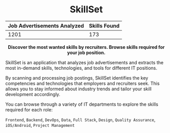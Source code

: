 <h1 align="center">SkillSet</h1>

<div align="center">

| **Job Advertisements Analyzed** | **Skills Found**  |
|---------------------------------|-------------------|
| 1201                            | 173               |

</div>

<p align="center"><b>Discover the most wanted skills by recruiters. Browse skills required for your job position.</b></p>

SkillSet is an application that analyzes job advertisements and extracts the most in-demand skills, technologies, and tools for different IT positions.

By scanning and processing job postings, SkillSet identifies the key competencies and technologies that employers and recruiters seek. This allows you to stay informed about industry trends and tailor your skill development accordingly.

You can browse through a variety of IT departments to explore the skills required for each role:

`Frontend`, `Backend`, `DevOps`, `Data`, `Full Stack`, `Design`, `Quality Assurance`, `iOS/Android`, `Project Management`

